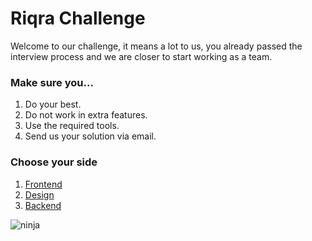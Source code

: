 # Riqra Challenge

Welcome to our challenge, it means a lot to us, you already passed the interview process and we are closer to start working as a team.

### Make sure you...

1. Do your best.
2. Do not work in extra features.
3. Use the required tools.
4. Send us your solution via email.

### Choose your side

1. [Frontend](https://github.com/riqra/riqra-challenge/blob/master/frontend.md)
2. [Design](https://github.com/riqra/riqra-challenge/blob/master/design.md)
3. [Backend](https://github.com/riqra/riqra-challenge/blob/master/backend.md)

![ninja](https://user-images.githubusercontent.com/5007653/65284118-470b9300-dafe-11e9-8622-e90c12bf696e.png)
